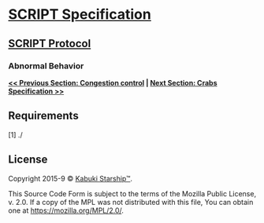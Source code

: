 # [SCRIPT Specification](../)

## [SCRIPT Protocol](./)

### Abnormal Behavior

**[<< Previous Section: Congestion control](./congestion_control) | [Next Section: Crabs Specification >>](./crabs_specification)**

## Requirements

[1] ./

## License

Copyright 2015-9 © [Kabuki Starship™](https://kabukistarship.com).

This Source Code Form is subject to the terms of the Mozilla Public License, v. 2.0. If a copy of the MPL was not distributed with this file, You can obtain one at <https://mozilla.org/MPL/2.0/>.
